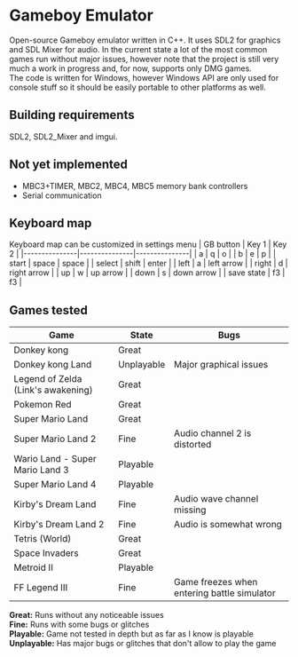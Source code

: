 # Gameboy Emulator
Open-source Gameboy emulator written in C++. It uses SDL2 for graphics and SDL Mixer for audio. In the current state a lot of the most common games run without major issues, however note that the project is still very much a work in progress and, for now, supports only DMG games.  
The code is written for Windows, however Windows API are only used for console stuff so it should be easily portable to other platforms as well.


## Building requirements
SDL2, SDL2_Mixer and imgui.


## Not yet implemented
- MBC3+TIMER, MBC2, MBC4, MBC5 memory bank controllers
- Serial communication


## Keyboard map
Keyboard map can be customized in settings menu
| GB button 	| Key 1 		| Key 2 		|
|---------------|---------------|---------------|
| a 			| q 			| o 			|
| b 			| e 			| p 			|
| start 		| space 		| space			|
| select		| shift 		| enter 		|
| left 			| a 			| left arrow 	|
| right 		| d 			| right arrow 	|
| up			| w 			| up arrow		|
| down 			| s 			| down arrow	|
| save state 	| f3 			| f3 			|



## Games tested
| Game 									| State 		| Bugs |
|---------------------------------------|---------------|-------|
| Donkey kong 							| Great 		|		|
| Donkey kong Land 						| Unplayable	| Major graphical issues |
| Legend of Zelda (Link's awakening)	| Great			|		|
| Pokemon Red							| Great			|		|
| Super Mario Land						| Great			|		|
| Super Mario Land 2					| Fine			| Audio channel 2 is distorted |
| Wario Land - Super Mario Land 3 		| Playable		|		|
| Super Mario Land 4 					| Playable		|		|
| Kirby's Dream Land					| Fine			| Audio wave channel missing |
| Kirby's Dream Land 2 					| Fine			| Audio is somewhat wrong |
| Tetris (World)						| Great			|		|
| Space Invaders						| Great			|		|
| Metroid II 							| Playable		|		|
| FF Legend III							| Fine			| Game freezes when entering battle simulator |

**Great:** Runs without any noticeable issues  
**Fine:** Runs with some bugs or glitches  
**Playable:** Game not tested in depth but as far as I know is playable  
**Unplayable:** Has major bugs or glitches that don't allow to play the game  

